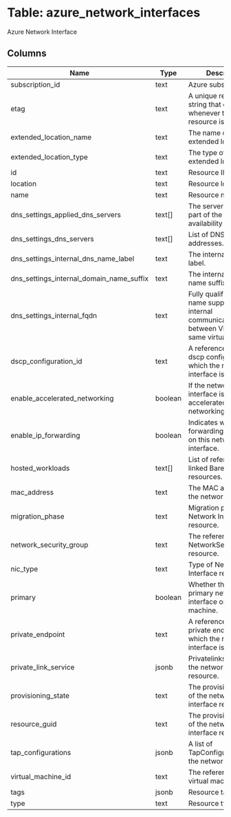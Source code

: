
# Table: azure_network_interfaces
Azure Network Interface
## Columns
| Name        | Type           | Description  |
| ------------- | ------------- | -----  |
|subscription_id|text|Azure subscription id|
|etag|text|A unique read-only string that changes whenever the resource is updated.|
|extended_location_name|text|The name of the extended location|
|extended_location_type|text|The type of the extended location|
|id|text|Resource ID.|
|location|text|Resource location.|
|name|text|Resource name.|
|dns_settings_applied_dns_servers|text[]|The servers that are part of the same availability set.|
|dns_settings_dns_servers|text[]|List of DNS servers IP addresses.|
|dns_settings_internal_dns_name_label|text|The internal dns name label.|
|dns_settings_internal_domain_name_suffix|text|The internal domain name suffix.|
|dns_settings_internal_fqdn|text|Fully qualified DNS name supporting internal communications between VMs in the same virtual network.|
|dscp_configuration_id|text|A reference to the dscp configuration to which the network interface is linked.|
|enable_accelerated_networking|boolean|If the network interface is accelerated networking enabled.|
|enable_ip_forwarding|boolean|Indicates whether IP forwarding is enabled on this network interface.|
|hosted_workloads|text[]|List of references to linked BareMetal resources.|
|mac_address|text|The MAC address of the network interface.|
|migration_phase|text|Migration phase of Network Interface resource.|
|network_security_group|text|The reference to the NetworkSecurityGroup resource.|
|nic_type|text|Type of Network Interface resource.|
|primary|boolean|Whether this is a primary network interface on a virtual machine.|
|private_endpoint|text|A reference to the private endpoint to which the network interface is linked.|
|private_link_service|jsonb|Privatelinkservice of the network interface resource.|
|provisioning_state|text|The provisioning state of the network interface resource.|
|resource_guid|text|The provisioning state of the network interface resource.|
|tap_configurations|jsonb|A list of TapConfigurations of the network interface.|
|virtual_machine_id|text|The reference to a virtual machine.|
|tags|jsonb|Resource tags.|
|type|text|Resource type.|
